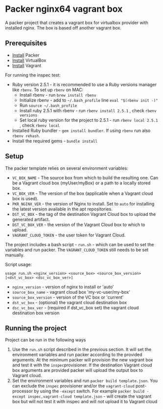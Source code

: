 # Packer nginx64 vagrant box

A packer project that creates a vagrant box for virtualbox provider with installed nginx. The box is based off another vagrant box.

## Prerequisites

* [Install](https://www.packer.io/intro/getting-started/install.html) Packer
* [Install](https://www.virtualbox.org/wiki/Downloads) VirtualBox
* [Install](https://www.vagrantup.com/downloads.html) Vagrant

For running the inspec test:

* Ruby version 2.5.1 - it is recommended to use a Ruby versions manager like `rbenv`. To set up `rbenv` on MAC:
  * Install rbenv - run `brew install rbenv`
  * Initialize rbenv - add to `~/.bash_profile` line `eval "$(rbenv init -)"`
  * Run `source ~/.bash_profile`
  * Install ruby 2.5.1 with rbenv - run `rbenv install 2.5.1` , check `rbenv versions`
  * Set local ruby version for the project to 2.5.1 - run `rbenv local 2.5.1` , check `rbenv local`
* Installed Ruby bundler - `gem install bundler`. If using `rbenv` run also `rbenv rehash`.
* Install the required gems - `bundle install`

## Setup

The packer template relies on several environment variables:

* `VC_BOX_NAME` - The source box from which to build the resulting one. Can be a Vagrant cloud box (myUser/myBox) or a path to a locally stored box.
* `VC_BOX_VER` - The version of the box (applicable when a Vagrant cloud box is used).
* `PKR_NGINX_VER` - the version of Nginx to install. Set to `auto` for installing the latest version available in the apt repositories.
* `DST_VC_BOX` - the tag of the destination Vagrant Cloud box to upload the generated artifact.
* `DST_VC_BOX_VER` - the version of the Vagrant Cloud box to which to upload.
* `VAGRANT_CLOUD_TOKEN` -  the user token for Vagrant Cloud.

The project includes a bash script - `run.sh` - which can be used to set the variables and run packer. The `VAGRANT_CLOUD_TOKEN` still needs to be set manually.

Script usage:

`usage run.sh <nginx_version> <source_box> <source_box_version> [<dst_vc_box> <dsc_vc_box_ver>]`

* `nginx_version` - version of nginx to install or 'auto'
* `source_box_name` - vagrant cloud box 'my-vc-user/my-box'
* `source_box_version` - version of the VC box or 'current'
* `dst_vc_box` - (optional) the vagrant cloud destination box
* `dsc_vc_box_ver` - (required if dst_vc_box set) the vagrant cloud destination box version

## Running the project

Project can be run in the following ways

1. Use the `run.sh` script described in the previous section. It will set the environment variables and run packer according to the provided arguments. At the minimum packer will provision the new vagrant box and test it with the `inspec`provisioner. If the destination Vagrant cloud box arguments are provided packer will upload the output box to Vagrant cloud.
2. Set the environment variables and run `packer build template.json`. You can exclude the `inspec` provisioner and/or the `vagrant-cloud` post-processor by using the `-except` switch. For example `packer build -except inspec,vagrant-cloud template.json` - will create the vagrant box but will not test it with inspec and will not upload it to Vagrant cloud
